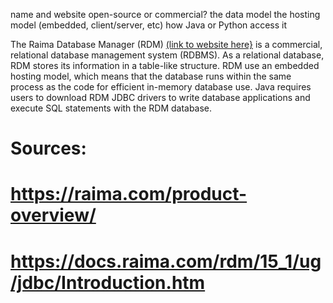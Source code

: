 name and website
open-source or commercial?
the data model
the hosting model (embedded, client/server, etc)
how Java or Python access it

The Raima Database Manager (RDM) [(link to website here}](https://raima.com/product-overview/) is a commercial, relational database management system (RDBMS).
As a relational database, RDM stores its information in a table-like structure. 
RDM use an embedded hosting model, which means that the database runs within the same process as the code for efficient in-memory database use. 
Java requires users to download RDM JDBC drivers to write database applications and execute SQL statements with the RDM database.


# Sources:
# https://raima.com/product-overview/
# https://docs.raima.com/rdm/15_1/ug/jdbc/Introduction.htm
